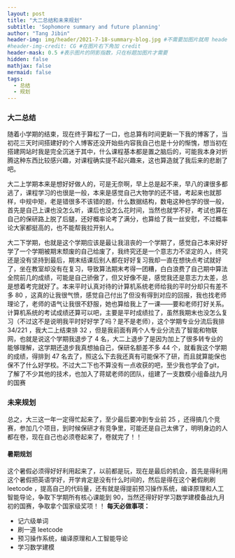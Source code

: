```yaml
---
layout: post
title: "大二总结和未来规划"
subtitle: 'Sophomore summary and future planning'
author: "Tang Jibin"
header-img: img/header/2021-7-18-summary-blog.jpg #不需要加图片就用 header-img: text
#header-img-credit: CG #在图片右下角加 credit
header-mask: 0.5 #表示图片的阴影指数，只在标题加图片才需要
hidden: false
mathjax: false
mermaid: false
tags:
  - 总结
  - 规划
---
```


### 大二总结

随着小学期的结束，现在终于算松了一口，也总算有时间更新一下我的博客了，当初花三天时间搭建好的个人博客还没开始些内容我自己也是十分的惭愧，想当初在搭建网站时我是完全沉迷于其中，什么课程基本都是置之脑后的，可能我本身对折腾这种东西比较感兴趣，对课程确实提不起兴趣来，这也算造就了我后来的悲剧了吧。

大二上学期本来是想好好做人的，可是无奈啊，早上总是起不来，早八的课很多都逃了，课程学习的也很是一般，本来是感觉自己大物学的还不错，考起来也就那样，中规中矩，老是错很多不该错的题，什么数据结构，数电这种也学的很一般，首先是自己上课也没怎么听，课后也没怎么花时间，当然也就学不好，考试也算在自己的保研路上脱了后腿，还好概率论考了满分，也算给了我一丝安慰，不过概率论大家都挺高的，也不能帮我拉开别人。

大二下学期，也就是这个学期应该是最让我沮丧的一个学期了，感觉自己本来好好学了一个学期被期末颓废的自己给废了，我终究还是一个意志力不坚定的人，终究还是没有坚持到最后，期末结课后别人都在好好复习我却一直在想快点考试就好了，坐在教室却没有在复习，导致算法期末考得一团糟，白白浪费了自己期中算法全院前几的成绩，可能是自己骄傲了，但又好像不是，感觉我还是意志力太差，总是想着考完就好了。本来平时认真对待的计算机系统老师给我的平时分却只有差不多 80 ，这真的让我很气愤，感觉自己付出了但没有得到对应的回报，我也找老师理论了，老师的语气让我很不舒服，她也算给我上了一课——要和老师打好关系。计算机系统的考试成绩还算可以吧，主要是平时成绩拉了，虽然我期末也没怎么复习（不过这不是说明我平时好好学了吗？是不是老师），这个学期专业分流后我排 34/221 ，我大二上结束排 32 ，但是我前面有两个人专业分流去了智能和物联网，也就是说这个学期我退步了 4 名，大二上退步了是因为加上了很多转专业的能够理解，这学期还退步我真想抽自己，保研名额差不多 44 个，就看我这个学期的成绩，得排到 47 名去了，照这么下去我还真有可能保不了研，而且就算能保也保不了什么好学校。不过大二下也不算没有一点收获的吧，至少我也学会了git，了解了不少其他的技术，也加入了蒋斌老师的团队，组建了一支数模小组备战九月的国赛

### 未来规划

总之，大三这一年一定得忙起来了，至少最后要冲到专业前 25 ，还得搞几个竞赛，参加几个项目，到时候保研才有竞争里，可能还是自己太佛了，明明身边的人都在卷，现在自己也必须卷起来了，卷就完了！！

#### 暑期规划
这个暑假必须得好好利用起来了，以前都是玩，现在是最后的机会，首先是得利用这个暑假把英语学好，开学肯定是没有什么时间的，然后是得在这个暑假刷刷 leetcode ，提高自己的代码量，还有就是得提前预习操作系统，编译原理和人工智能导论，争取下学期所有核心课能到 90，当然还得好好学习数学建模备战九月初的国赛，争取拿个国家级奖项！！
**每天必做事项：**

- 记六级单词
- 刷一道 leetcode
- 预习操作系统，编译原理和人工智能导论
- 学习数学建模